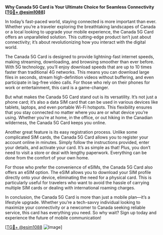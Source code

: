 **Why Canada 5G Card is Your Ultimate Choice for Seamless Connectivity [[TG💪+ @esim1088](https://t.me/s/esim1088)]**

In today’s fast-paced world, staying connected is more important than ever. Whether you’re a traveler exploring the breathtaking landscapes of Canada or a local looking to upgrade your mobile experience, the Canada 5G Card offers an unparalleled solution. This cutting-edge product isn’t just about connectivity; it’s about revolutionizing how you interact with the digital world.

The Canada 5G Card is designed to provide lightning-fast internet speeds, making streaming, downloading, and browsing smoother than ever before. With 5G technology, you’ll enjoy download speeds that are up to 10 times faster than traditional 4G networks. This means you can download large files in seconds, stream high-definition videos without buffering, and even participate in lag-free video calls. For those who rely on their phones for work or entertainment, this card is a game-changer.

But what makes the Canada 5G Card stand out is its versatility. It’s not just a phone card; it’s also a data SIM card that can be used in various devices like tablets, laptops, and even portable Wi-Fi hotspots. This flexibility ensures that you stay connected no matter where you are or what device you’re using. Whether you’re at home, in the office, or out hiking in the Canadian wilderness, the Canada 5G Card keeps you online.

Another great feature is its easy registration process. Unlike some complicated SIM cards, the Canada 5G Card allows you to register your account online in minutes. Simply follow the instructions provided, enter your details, and activate your card. It’s as simple as that! Plus, you don’t need to visit a store or deal with lengthy paperwork. Everything can be done from the comfort of your own home.

For those who prefer the convenience of eSIMs, the Canada 5G Card also offers an eSIM option. The eSIM allows you to download your SIM profile directly onto your device, eliminating the need for a physical card. This is particularly useful for travelers who want to avoid the hassle of carrying multiple SIM cards or dealing with international roaming charges.

In conclusion, the Canada 5G Card is more than just a mobile plan—it’s a lifestyle upgrade. Whether you’re a tech-savvy individual looking to maximize your connectivity or a newcomer to Canada seeking reliable service, this card has everything you need. So why wait? Sign up today and experience the future of mobile communication!

[[TG💪+ @esim1088](https://t.me/s/esim1088) ![Image](https://i.postimg.cc/Y0z9fWf4/image.png)]